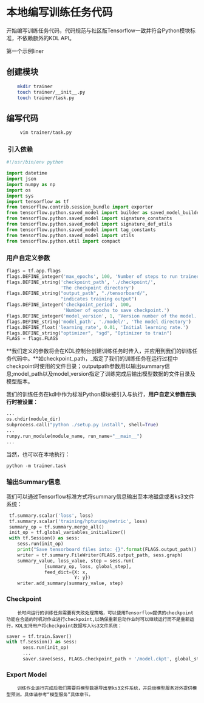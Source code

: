 # 本地编写训练任务代码

开始编写训练任务代码，代码规范与社区版Tensorflow一致并符合Python模块标准，不依赖额外的KDL API。

第一个示例liner

## 创建模块

```bash
    mkdir trainer
    touch trainer/__init__.py
    touch trainer/task.py
```

## 编写代码

```bash
     vim trainer/task.py
```

###  引入依赖

```py
#!/usr/bin/env python

import datetime
import json
import numpy as np
import os
import sys
import tensorflow as tf
from tensorflow.contrib.session_bundle import exporter
from tensorflow.python.saved_model import builder as saved_model_builder
from tensorflow.python.saved_model import signature_constants
from tensorflow.python.saved_model import signature_def_utils
from tensorflow.python.saved_model import tag_constants
from tensorflow.python.saved_model import utils
from tensorflow.python.util import compact
```

### 用户自定义参数

```py
flags = tf.app.flags
flags.DEFINE_integer('max_epochs', 100, 'Number of steps to run trainer.')
flags.DEFINE_string('checkpoint_path', './checkpoint/',
                    'The checkpoint directory')
flags.DEFINE_string("output_path", "./tensorboard/",
                    "indicates training output")
flags.DEFINE_integer('checkpoint_period', 100,
                     'Number of epochs to save checkpoint.')
flags.DEFINE_integer('model_version', 1, 'Version number of the model.')
flags.DEFINE_string('model_path', './model/', 'The model directory')
flags.DEFINE_float('learning_rate', 0.01, 'Initial learning rate.')
flags.DEFINE_string("optimizer", "sgd", "Optimizer to train")
FLAGS = flags.FLAGS
```

**我们定义的参数将会在KDL控制台创建训练任务时传入，并应用到我们的训练任务代码中。**如checkpoint_path，_指定了我们的训练任务在运行过程中checkpoint时使用的文件目录；outputpath参数用以输出summary信息;model\_path以及model\_version指定了训练完成后输出模型数据的文件目录及模型版本。

我们的训练任务在kdl中作为标准Python模块被引入与执行，**用户自定义参数在执行时被设置**：

```py
...
os.chdir(module_dir)
subprocess.call("python ./setup.py install", shell=True)
...
runpy.run_module(module_name, run_name="__main__")
...
```

当然，也可以在本地执行：

```
python -m trainer.task
```

### 输出Summary信息

我们可以通过Tensorflow标准方式将summary信息输出至本地磁盘或者ks3文件系统：

```py
 tf.summary.scalar('loss', loss)
 tf.summary.scalar('training/hptuning/metric', loss)
 summary_op = tf.summary.merge_all()
 init_op = tf.global_variables_initializer()
 with tf.Session() as sess:
    sess.run(init_op)
    print("Save tensorboard files into: {}".format(FLAGS.output_path))
    writer = tf.summary.FileWriter(FLAGS.output_path, sess.graph)
    summary_value, loss_value, step = sess.run(
              [summary_op, loss, global_step],
              feed_dict={X: x,
                         Y: y})
    writer.add_summary(summary_value, step)
```

### Checkpoint

        长时间运行的训练任务需要有失败处理策略，可以使用Tensorflow提供的checkpoint功能在合适的时机对作业进行checkpoint,以确保重新启动作业时可以继续运行而不是重新运行，KDL支持用户将checkpoint数据写入ks3文件系统：

```py
saver = tf.train.Saver()
with tf.Session() as sess:
      sess.run(init_op)
      ...
      saver.save(sess, FLAGS.checkpoint_path + '/model.ckpt', global_step=i)
```

### Export Model

        训练作业运行完成后我们需要将模型数据导出至ks3文件系统，并启动模型服务对外提供模型预测。具体请参考“模型服务”具体章节。

